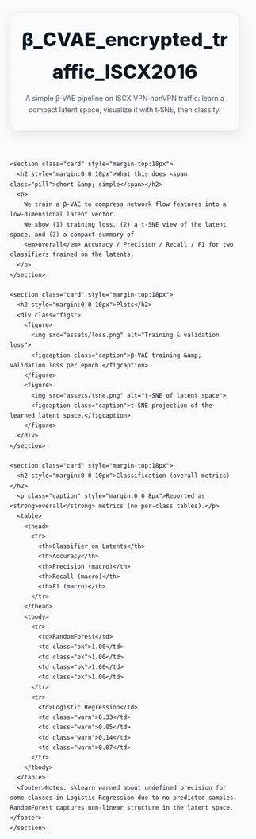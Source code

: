 <!doctype html>
<html lang="en">
<head>
  <meta charset="utf-8" />
  <meta name="viewport" content="width=device-width, initial-scale=1" />
  <title>β_CVAE_encrypted_traffic_ISCX2016 — README (Simple)</title>
  <link rel="preconnect" href="https://fonts.googleapis.com">
  <link rel="preconnect" href="https://fonts.gstatic.com" crossorigin>
  <link href="https://fonts.googleapis.com/css2?family=Inter:wght@400;600;800&display=swap" rel="stylesheet">
  <style>
    :root{
      --bg:#0b0f14;--panel:#0f1620;--text:#e7eef7;--muted:#9fb0c4;
      --border:#1f2a37;--shadow:0 10px 30px rgba(0,0,0,.35);
      --radius:16px;--accent:#60a5fa;--ok:#34d399;--warn:#fbbf24;
    }
    @media (prefers-color-scheme: light){
      :root{--bg:#f8fafc;--panel:#ffffff;--text:#0f1720;--muted:#4b5563;--border:#e5e7eb;--shadow:0 8px 24px rgba(0,0,0,.08)}
    }
    *{box-sizing:border-box}
    html,body{margin:0;padding:0;background:var(--bg);color:var(--text);font-family:Inter,system-ui,Arial,Helvetica,sans-serif;line-height:1.7}
    .wrap{max-width:900px;margin:40px auto;padding:0 20px}
    .card{background:linear-gradient(180deg,rgba(255,255,255,.02),transparent);border:1px solid var(--border);border-radius:var(--radius);box-shadow:var(--shadow);padding:22px}
    h1{margin:0 0 8px;font-weight:800;font-size:clamp(28px,4vw,40px)}
    p.lead{color:var(--muted);margin:0 0 8px}
    .figs{display:grid;grid-template-columns:1fr;gap:16px;margin:16px 0}
    @media(min-width:860px){.figs{grid-template-columns:1fr 1fr}}
    img{width:100%;height:auto;border-radius:12px;border:1px solid var(--border);box-shadow:var(--shadow)}
    .caption{font-size:12px;color:var(--muted);margin-top:6px}
    table{width:100%;border-collapse:separate;border-spacing:0;border:1px solid var(--border);border-radius:12px;overflow:hidden;margin-top:6px}
    th,td{padding:10px 12px;border-bottom:1px solid var(--border);text-align:left}
    thead th{background:rgba(255,255,255,.04);font-weight:600}
    tbody tr:last-child td{border-bottom:0}
    .pill{display:inline-block;padding:2px 8px;border:1px solid var(--border);border-radius:999px;font-size:12px;color:var(--muted);margin-left:8px}
    .ok{color:var(--ok);font-weight:700}
    .warn{color:var(--warn);font-weight:700}
    footer{color:var(--muted);font-size:12px;margin-top:18px}
  </style>
</head>
<body>
  <div class="wrap">
    <header class="card">
      <h1>β_CVAE_encrypted_traffic_ISCX2016</h1>
      <p class="lead">A simple β‑VAE pipeline on ISCX VPN‑nonVPN traffic: learn a compact latent space, visualize it with t‑SNE, then classify.</p>
    </header>

    <section class="card" style="margin-top:18px">
      <h2 style="margin:0 0 10px">What this does <span class="pill">short &amp; simple</span></h2>
      <p>
        We train a β‑VAE to compress network flow features into a low‑dimensional latent vector. 
        We show (1) training loss, (2) a t‑SNE view of the latent space, and (3) a compact summary of
        <em>overall</em> Accuracy / Precision / Recall / F1 for two classifiers trained on the latents.
      </p>
    </section>

    <section class="card" style="margin-top:18px">
      <h2 style="margin:0 0 10px">Plots</h2>
      <div class="figs">
        <figure>
          <img src="assets/loss.png" alt="Training & validation loss">
          <figcaption class="caption">β‑VAE training &amp; validation loss per epoch.</figcaption>
        </figure>
        <figure>
          <img src="assets/tsne.png" alt="t-SNE of latent space">
          <figcaption class="caption">t‑SNE projection of the learned latent space.</figcaption>
        </figure>
      </div>
    </section>

    <section class="card" style="margin-top:18px">
      <h2 style="margin:0 0 10px">Classification (overall metrics)</h2>
      <p class="caption" style="margin:0 0 8px">Reported as <strong>overall</strong> metrics (no per‑class tables).</p>
      <table>
        <thead>
          <tr>
            <th>Classifier on Latents</th>
            <th>Accuracy</th>
            <th>Precision (macro)</th>
            <th>Recall (macro)</th>
            <th>F1 (macro)</th>
          </tr>
        </thead>
        <tbody>
          <tr>
            <td>RandomForest</td>
            <td class="ok">1.00</td>
            <td class="ok">1.00</td>
            <td class="ok">1.00</td>
            <td class="ok">1.00</td>
          </tr>
          <tr>
            <td>Logistic Regression</td>
            <td class="warn">0.33</td>
            <td class="warn">0.05</td>
            <td class="warn">0.14</td>
            <td class="warn">0.07</td>
          </tr>
        </tbody>
      </table>
      <footer>Notes: sklearn warned about undefined precision for some classes in Logistic Regression due to no predicted samples. RandomForest captures non‑linear structure in the latent space.</footer>
    </section>
  </div>
</body>
</html>
